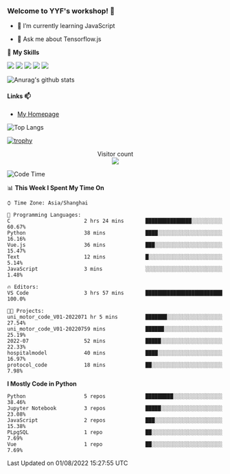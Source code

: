 ### Welcome to YYF's workshop! 👋

<!--
**YifeiYang210/YifeiYang210** is a ✨ _special_ ✨ repository because its `README.md` (this file) appears on your GitHub profile.

Here are some ideas to get you started:

- 🔭 I’m currently working on ...
- 🌱 I’m currently learning ...
- 👯 I’m looking to collaborate on ...
- 🤔 I’m looking for help with ...
- 💬 Ask me about ...
- 📫 How to reach me: ...
- 😄 Pronouns: ...
- ⚡ Fun fact: ...
-->

- 🌱 I’m currently learning JavaScript

- 💬 Ask me about Tensorflow.js

🌟 **My Skills**
<!-- [![](https://img.shields.io/badge/{徽标标题}-{徽标内容}-{徽标颜色}.svg)]({linkUrl}) -->

![](https://img.shields.io/badge/-Python-3f7fbd?logo=Python&logoColor=fff)
![](https://img.shields.io/badge/-DeepLearning-3f7fbd?logo=Pandas&logoColor=fff)
![](https://img.shields.io/badge/-Wechat-3f7fbd?logo=Wechat&logoColor=fff)
![](https://img.shields.io/badge/-C%2B%2B-3f7fbd?logo=C%2B%2B&logoColor=fff)
![](https://img.shields.io/badge/-JavaScript-3f7fbd?logo=JavaScript&logoColor=fff)

![Anurag's github stats](https://github-readme-stats.vercel.app/api?username=YifeiYang210&theme=maroongold)



#### Links 📫

* [My Homepage](https://YifeiYang210.github.io/blog/)

![Top Langs](https://github-readme-stats.vercel.app/api/top-langs/?username=YifeiYang210&hide=roff,c)

[![trophy](https://github-profile-trophy.vercel.app/?username=YifeiYang210&theme=dracula&row=2&column=3)](https://github.com/ryo-ma/github-profile-trophy)

<p align="center"> 
  Visitor count<br>
  <img src="https://profile-counter.glitch.me/YifeiYang210/count.svg" />
</p>

<!--START_SECTION:waka-->
![Code Time](http://img.shields.io/badge/Code%20Time-1%2C117%20hrs%201%20min-blue)

📊 **This Week I Spent My Time On** 

```text
⌚︎ Time Zone: Asia/Shanghai

💬 Programming Languages: 
C                        2 hrs 24 mins       ███████████████░░░░░░░░░░   60.67% 
Python                   38 mins             ████░░░░░░░░░░░░░░░░░░░░░   16.16% 
Vue.js                   36 mins             ███░░░░░░░░░░░░░░░░░░░░░░   15.47% 
Text                     12 mins             █░░░░░░░░░░░░░░░░░░░░░░░░   5.14% 
JavaScript               3 mins              ░░░░░░░░░░░░░░░░░░░░░░░░░   1.48%

🔥 Editors: 
VS Code                  3 hrs 57 mins       █████████████████████████   100.0%

🐱‍💻 Projects: 
uni_motor_code_V01-2022071 hr 5 mins         ███████░░░░░░░░░░░░░░░░░░   27.54% 
uni_motor_code_V01-20220759 mins             ██████░░░░░░░░░░░░░░░░░░░   25.19% 
2022-07                  52 mins             █████░░░░░░░░░░░░░░░░░░░░   22.33% 
hospitalmodel            40 mins             ████░░░░░░░░░░░░░░░░░░░░░   16.97% 
protocol_code            18 mins             ██░░░░░░░░░░░░░░░░░░░░░░░   7.98%

```

**I Mostly Code in Python** 

```text
Python                   5 repos             █████████░░░░░░░░░░░░░░░░   38.46% 
Jupyter Notebook         3 repos             █████░░░░░░░░░░░░░░░░░░░░   23.08% 
JavaScript               2 repos             ███░░░░░░░░░░░░░░░░░░░░░░   15.38% 
PLpgSQL                  1 repo              ██░░░░░░░░░░░░░░░░░░░░░░░   7.69% 
Vue                      1 repo              ██░░░░░░░░░░░░░░░░░░░░░░░   7.69%

```



 Last Updated on 01/08/2022 15:27:55 UTC
<!--END_SECTION:waka-->


